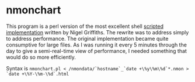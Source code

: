 # nmonchart

This program is a perl version of the most excellent shell [scripted implementation](http://nmon.sourceforge.net/pmwiki.php?n=Site.Nmonchart) written by Nigel Griffiths. The rewrite was to address simply to address performance. The original implementation became quite consumptive for large files. As I was running it every 5 minutes through the day to give a semi-real-time view of performance, I needed something that would do so more efficiently. 

Syntax is ``nmonchart.pl < /nmondata/`hostname`_`date +\%y\%m\%d`*.nmon > `date +\%Y-\%m-\%d`.html``
